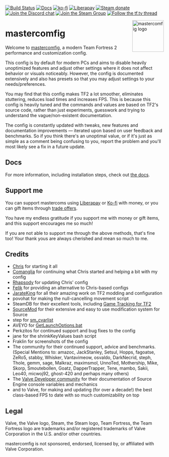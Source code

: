 [![Build Status](https://img.shields.io/azure-devops/build/mastercoms/mastercomfig/1/release?style=flat-square)](https://dev.azure.com/mastercoms/mastercomfig/_build?definitionId=1)
[![Docs](https://readthedocs.org/projects/mastercomfig/badge/?version=latest&style=flat-square)](https://docs.mastercomfig.com/)
[![ko-fi](https://img.shields.io/badge/Support%20me%20on-Ko--fi-FF5E5B.svg?logo=ko-fi&style=flat-square)](https://ko-fi.com/W7W510R1Q)
[![Liberapay](https://img.shields.io/liberapay/receives/mastercoms.svg?logo=liberapay&style=flat-square)](https://liberapay.com/mastercoms/)
[![Steam donate](https://img.shields.io/badge/Donate%20via-Steam-00adee.svg?style=flat-square&logo=steam)](https://steamcommunity.com/tradeoffer/new/?partner=85845165&token=M9cQHh8N)
[![Join the Discord chat](https://img.shields.io/badge/discord-mastercomfig-7289da.svg?style=flat-square&logo=discord)](https://discord.gg/CuPb2zV)
[![Join the Steam Group](https://img.shields.io/badge/steam-mastercomfig-00adee.svg?logo=steam&style=flat-square)](https://steamcommunity.com/groups/comfig)
[![Follow the tf.tv thread](https://img.shields.io/badge/tftv-mastercomfig-4577a1.svg?style=flat-square)](https://www.teamfortress.tv/42867/mastercomfig-fps-customization-config)

<img align="right" alt="mastercomfig logo" width="100" src="https://mastercomfig.com/favicon.png">

# mastercomfig

Welcome to [mastercomfig](https://mastercomfig.com/), a modern Team Fortress 2 performance and customization config.

This config is by default for modern PCs and aims to disable heavily unoptimized
features and adjust other settings where it does not affect behavior or visuals
noticeably. However, the config is documented extensively and also has presets
so that you may adjust settings to your needs/preferences.

You may find that this config makes TF2 a lot smoother, eliminates stuttering,
reduces load times and increases FPS. This is because this config is heavily
tuned and the commands and values are based on TF2's source code, rather than
just experiments, guesswork and trying to understand the vague/non-existent
documentation.

The config is constantly updated with tweaks, new features and documentation
improvements — iterated upon based on user feedback and benchmarks. So if you
think there's an unoptimal value, or if it's just as simple as a comment being
confusing to you, report the problem and you'll most likely see a fix in a
future update.

## Docs

For more information, including installation steps, check out [the docs](https://docs.mastercomfig.com/en/latest/).

## Support me

You can support mastercoms using [Liberapay](https://liberapay.com/mastercoms/) or [Ko-fi](https://ko-fi.com/mastercoms) with money, or you can gift items through [trade offers](https://steamcommunity.com/tradeoffer/new/?partner=85845165&token=M9cQHh8N).

You have my endless gratitude if you support me with money or gift items, and this support encourages me so much!

If you are not able to support me through the above methods, that's fine too! Your thank yous are always cherished and mean so much to me.

## Credits

* [Chris](https://chrisdown.name/tf2/) for starting it all
* [Comanglia](https://www.teamfortress.tv/25328/comanglias-config-fps-guide) for
  continuing what Chris started and helping a bit with my config
* [Rhapsody](https://rhapsodysl.github.io/perfconfig/) for updating Chris' config
* [Felik](https://www.teamfortress.tv/44076/se-config-framework-feliks-config-3)
  for providing an alternative to Chris-based configs
* [JarateKing](https://github.com/JarateKing) for all their amazing work on TF2 modding and configuration
* povohat for making the null-cancelling movement script
* SteamDB for their excellent tools, including [Game Tracking for TF2](https://github.com/SteamDatabase/GameTracking-TF2)
* [SourceMod](https://www.sourcemod.net/credits.php) for their extensive and easy to use modification system for Source
* step for [sm_cvarlist](https://forums.alliedmods.net/showthread.php?p=1298262)
* AVEYO for [GetLaunchOptions.bat](https://github.com/AveYo/D-OPTIMIZER/blob/archive/GetLaunchOptions.bat)
* Perkzitos for continued support and bug fixes to the config
* jane for the shrinkKeyValues bash script
* Fraklin for screenshots of the config
* The community for their continued support, advice and benchmarks. (Special
  Mentions to: amazoc, JackStanley, Setsul, Hopps, fagoatse, ZeRo5, stabby,
  Whisker, Vantavimeow, osvaldo, DarkNecrid, steph, Thole, gemm, sage, Malkraz,
  maximsmol, UnnoTed, Mothership, Mike, Skorp, Smoutebollen, Goatz,
  DapperTrapper, Tene, mambo, Sakii, Leo40, micwoj92, ghost-420 and perhaps many others)
* The [Valve Developer community](https://developer.valvesoftware.com/wiki/Main_Page)
  for their documentation of Source Engine console variables and mechanics
* and to Valve, for making and updating (for over a decade!) the best class-based FPS to date with so
  much customizability on top

## Legal

Valve, the Valve logo, Steam, the Steam logo, Team Fortress, the Team Fortress
logo are trademarks and/or registered trademarks of Valve Corporation in the U.S. and/or other countries.

mastercomfig is not sponsored, endorsed, licensed by, or affiliated with Valve Corporation.
